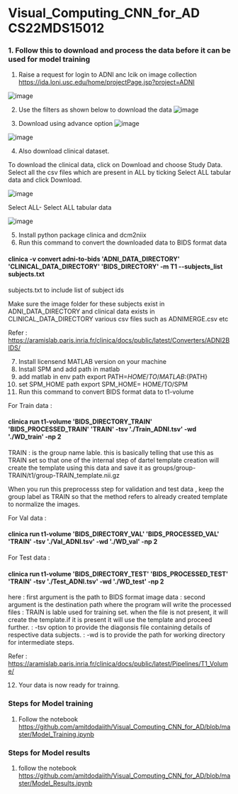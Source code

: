 # Visual_Computing_CNN_for_AD  CS22MDS15012

### 1. Follow this to download and process the data before it can be used for model training

1. Raise a request for login to ADNI anc lcik on image collection
https://ida.loni.usc.edu/home/projectPage.jsp?project=ADNI

![image](https://user-images.githubusercontent.com/132141855/235603102-3ff52611-3b24-4f2c-bf15-5ca29184466a.png)

2. Use the filters as shown below to download the data
![image](https://user-images.githubusercontent.com/132141855/235603378-e25b4071-a6b1-434a-8ccb-fb7928e1ff92.png)

3. Download using advance option
![image](https://user-images.githubusercontent.com/132141855/235603972-8c26e410-5fb2-4dd0-b44d-d35a5f291b01.png)

![image](https://user-images.githubusercontent.com/132141855/235604047-cacd8ff6-4189-4030-a9a8-e0e71dc2f568.png)


4. Also download clinical dataset.

To download the clinical data, click on Download and choose Study Data. Select all the csv files which are present in ALL by ticking Select ALL tabular data and click Download.

![image](https://user-images.githubusercontent.com/132141855/235604438-6081019c-49db-4888-baeb-0a702401587c.png)

Select ALL- Select ALL tabular data 

![image](https://user-images.githubusercontent.com/132141855/235604848-2124613f-64be-4398-848c-04a33cbabe88.png)


5. Install python package clinica and dcm2niix
6. Run this command to convert the downloaded data to BIDS format data

#### clinica -v convert adni-to-bids 'ADNI_DATA_DIRECTORY' 'CLINICAL_DATA_DIRECTORY' 'BIDS_DIRECTORY' -m T1 --subjects_list subjects.txt
 
 subjects.txt to include list of subject ids
 
 Make sure the image folder for these subjects exist in ADNI_DATA_DIRECTORY and clinical data exists in CLINICAL_DATA_DIRECTORY various csv files such as ADNIMERGE.csv etc

Refer : https://aramislab.paris.inria.fr/clinica/docs/public/latest/Converters/ADNI2BIDS/

7. Install licensend MATLAB version on your machine
8. Install SPM and add path in matlab
9. add matlab in env path
export PATH=${HOME/TO/MATLAB}:${PATH}
10. set SPM_HOME path
export SPM_HOME= HOME/TO/SPM
11. Run this command to convert BIDS format data to t1-volume

For Train data : 

#### clinica run t1-volume 'BIDS_DIRECTORY_TRAIN' 'BIDS_PROCESSED_TRAIN' 'TRAIN' -tsv './Train_ADNI.tsv' -wd './WD_train' -np 2


TRAIN : is the group name lable. this is basically telling that use this as TRAIN set so that one of the internal step of dartel template creation will create the template using this data and save it as  groups/group-TRAIN/t1/group-TRAIN_template.nii.gz

When you run this preprocesss step for validation and test data , keep the group label as TRAIN so that the method refers to already created template to normalize the images.

For Val data : 

#### clinica run t1-volume 'BIDS_DIRECTORY_VAL' 'BIDS_PROCESSED_VAL' 'TRAIN' -tsv './Val_ADNI.tsv' -wd './WD_val' -np 2

For Test data : 

#### clinica run t1-volume 'BIDS_DIRECTORY_TEST' 'BIDS_PROCESSED_TEST' 'TRAIN' -tsv './Test_ADNI.tsv' -wd './WD_test' -np 2

here : first argument is the path to BIDS format image data
     : second argument is the destination path where the program will write the processed files
     : TRAIN is lable used for training set. when the file is not present, it will create the template.if it is present it will use the template and proceed further.
     : -tsv option to provide the diagonsis file containing details of respective data subjects.
     : -wd is to provide the path for working directory for intermediate steps.

Refer : https://aramislab.paris.inria.fr/clinica/docs/public/latest/Pipelines/T1_Volume/

12. Your data is now ready for trainng.

### Steps for Model training
1. Follow the notebook https://github.com/amitdodaiith/Visual_Computing_CNN_for_AD/blob/master/Model_Training.ipynb

### Steps for Model results
1. follow the notebook https://github.com/amitdodaiith/Visual_Computing_CNN_for_AD/blob/master/Model_Results.ipynb

